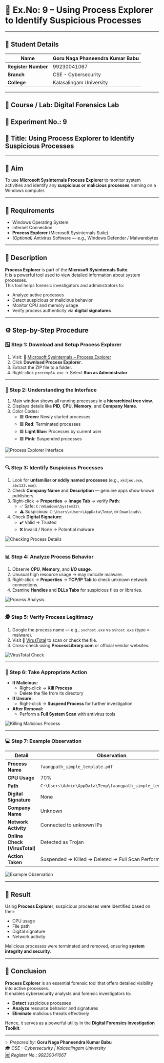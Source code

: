 # 🧪 **Ex.No: 9 – Using Process Explorer to Identify Suspicious Processes**

---

## 🏫 **Student Details**
| **Name** | **Goru Naga Phaneendra Kumar Babu** |
|-----------|------------------------------------|
| **Register Number** | 99230041067 |
| **Branch** | CSE - Cybersecurity |
| **College** | Kalasalingam University |

---

## 🧭 **Course / Lab:** Digital Forensics Lab  
## 🔢 **Experiment No.:** 9  
## 🧰 **Title:** Using Process Explorer to Identify Suspicious Processes  

---

## 🎯 **Aim**
To use **Microsoft Sysinternals Process Explorer** to monitor system activities and identify any **suspicious or malicious processes** running on a Windows computer.

---

## 🧩 **Requirements**
- Windows Operating System  
- Internet Connection  
- **Process Explorer** (Microsoft Sysinternals Suite)  
- *(Optional)* Antivirus Software — e.g., Windows Defender / Malwarebytes  

---

## 📘 **Description**
**Process Explorer** is part of the **Microsoft Sysinternals Suite**.  
It is a powerful tool used to view detailed information about system processes.  
This tool helps forensic investigators and administrators to:
- Analyze active processes  
- Detect suspicious or malicious behavior  
- Monitor CPU and memory usage  
- Verify process authenticity via **digital signatures**

---

## ⚙️ **Step-by-Step Procedure**

### 🪟 **Step 1: Download and Setup Process Explorer**
1. Visit: 🔗 [Microsoft Sysinternals – Process Explorer](https://learn.microsoft.com/en-us/sysinternals/downloads/process-explorer)  
2. Click **Download Process Explorer**.  
3. Extract the ZIP file to a folder.  
4. Right-click `procexp64.exe` → Select **Run as Administrator**.  

---

### 🧭 **Step 2: Understanding the Interface**
1. Main window shows all running processes in a **hierarchical tree view**.  
2. Displays details like **PID**, **CPU**, **Memory**, and **Company Name**.  
3. Color Codes:
   - 🟩 **Green:** Newly started processes  
   - 🟥 **Red:** Terminated processes  
   - 🟦 **Light Blue:** Processes by current user  
   - 🟪 **Pink:** Suspended processes  

![Process Explorer Interface](https://github.com/baddiputi/Digital-Forensic-Lab-Exercises/blob/20813074f7e55b479108660a16f276f69e56ad41/images/9.1.jpeg)

---

### 🔍 **Step 3: Identify Suspicious Processes**
1. Look for **unfamiliar or oddly named processes** (e.g., `xkdjeo.exe`, `abc123.exe`).  
2. Check **Company Name** and **Description** — genuine apps show known publishers.  
3. Right-click → **Properties** → **Image Tab** → verify **Path**:
   - ✅ Safe: `C:\Windows\System32\`
   - ⚠️ Suspicious: `C:\Users\<User>\AppData\Temp\` or `Downloads\`
4. Check **Digital Signature**:
   - ✔️ Valid → Trusted  
   - ❌ Invalid / None → Potential malware  

![Checking Process Details](https://github.com/baddiputi/Digital-Forensic-Lab-Exercises/blob/326db74a3770e2ba22207f5a48b737f17307f683/images/9.10.jpeg)

---

### 📊 **Step 4: Analyze Process Behavior**
1. Observe **CPU**, **Memory**, and **I/O usage**.  
2. Unusual high resource usage → may indicate malware.  
3. Right-click → **Properties** → **TCP/IP Tab** to check unknown network connections.  
4. Examine **Handles** and **DLLs Tabs** for suspicious files or libraries.  

![Process Analysis](https://github.com/baddiputi/Digital-Forensic-Lab-Exercises/blob/326db74a3770e2ba22207f5a48b737f17307f683/images/9.4.jpeg)

---

### 🕵️ **Step 5: Verify Process Legitimacy**
1. Google the process name — e.g., `svchost.exe` vs `svhost.exe` (typo = malware).  
2. Visit 🔗 [VirusTotal](https://www.virustotal.com) to scan or check the file.  
3. Cross-check using **ProcessLibrary.com** or official vendor websites.  

![VirusTotal Check](https://github.com/baddiputi/Digital-Forensic-Lab-Exercises/blob/326db74a3770e2ba22207f5a48b737f17307f683/images/9.6.jpeg)

---

### 🧹 **Step 6: Take Appropriate Action**
- **If Malicious:**
  - Right-click → **Kill Process**  
  - Delete the file from its directory  
- **If Unsure:**
  - Right-click → **Suspend Process** for further investigation  
- **After Removal:**
  - Perform a **Full System Scan** with antivirus tools  

![Killing Malicious Process](https://github.com/baddiputi/Digital-Forensic-Lab-Exercises/blob/326db74a3770e2ba22207f5a48b737f17307f683/images/9.8.jpeg)

---

### 💻 **Step 7: Example Observation**
| **Detail** | **Observation** |
|-------------|----------------|
| **Process Name** | `faangpath_simple_template.pdf` |
| **CPU Usage** | 70% |
| **Path** | `C:\Users\Admin\AppData\Temp\faangpath_simple_template.pdf` |
| **Digital Signature** | None |
| **Company Name** | Unknown |
| **Network Activity** | Connected to unknown IPs |
| **Online Check (VirusTotal)** | Detected as Trojan |
| **Action Taken** | Suspended → Killed → Deleted → Full Scan Performed |

![Example Observation](https://github.com/baddiputi/Digital-Forensic-Lab-Exercises/blob/326db74a3770e2ba22207f5a48b737f17307f683/images/9.9.jpeg)

---

## 🧾 **Result**
Using **Process Explorer**, suspicious processes were identified based on their:
- CPU usage  
- File path  
- Digital signature  
- Network activity  

Malicious processes were terminated and removed, ensuring **system integrity and security**.

---

## 🏁 **Conclusion**
**Process Explorer** is an essential forensic tool that offers detailed visibility into active processes.  
It enables cybersecurity analysts and forensic investigators to:
- **Detect** suspicious processes  
- **Analyze** resource behavior and signatures  
- **Eliminate** malicious threats effectively  

Hence, it serves as a powerful utility in the **Digital Forensics Investigation Toolkit**.

---

✨ *Prepared by:* **Goru Naga Phaneendra Kumar Babu**  
🎓 *CSE – Cybersecurity | Kalasalingam University*  
🆔 *Register No.: 99230041067*
